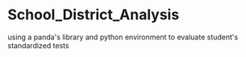 # School_District_Analysis
using a panda's library and python environment to evaluate student's standardized tests
